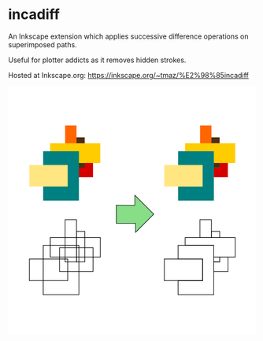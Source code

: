 # incadiff

An Inkscape extension which applies successive difference operations on superimposed paths.

Useful for plotter addicts as it removes hidden strokes. 

Hosted at Inkscape.org: https://inkscape.org/~tmaz/%E2%98%85incadiff

![incadiff extension](incadiff-v0.1.png)